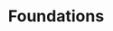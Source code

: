---
title: Foundations
icon: pen-to-square
index: false
article: false
dir:
  order: 1
  expanded: false
  index: false
---